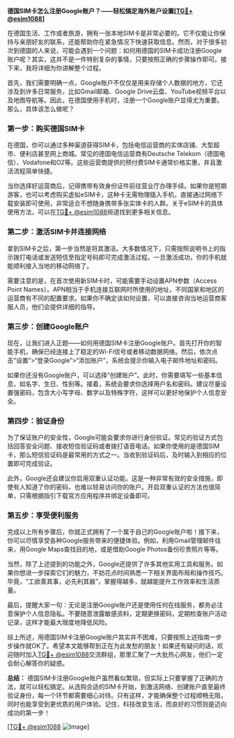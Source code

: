 **德国SIM卡怎么注册Google账户？——轻松搞定海外账户设置[[TG💪+ @esim1088](https://t.me/s/esim1088)]**

在德国生活、工作或者旅游，拥有一张本地SIM卡是非常必要的。它不仅能让你保持与亲朋好友的联系，还能帮助你在紧急情况下快速获取信息。然而，对于很多初次到德国的人来说，可能会遇到一个问题：如何用德国的SIM卡成功注册Google账户呢？其实，这并不是一件特别复杂的事情，只要按照正确的步骤操作即可。接下来，我将详细为你讲解整个过程。

首先，我们需要明确一点，Google账户不仅仅是用来存储个人数据的地方，它还涉及到许多日常服务，比如Gmail邮箱、Google Drive云盘、YouTube视频平台以及地图导航等。因此，在德国使用手机时，注册一个Google账户显得尤为重要。那么，具体该怎么做呢？

### 第一步：购买德国SIM卡

在德国，你可以通过多种渠道获得SIM卡，包括电信运营商的实体店铺、大型超市、便利店甚至网上商城。常见的德国电信运营商有Deutsche Telekom（德国电信）、Vodafone和O2等。这些运营商提供的预付费SIM卡通常价格实惠，并且激活流程简单快捷。

当你选择好运营商后，记得携带有效身份证件前往营业厅办理手续。如果你是短期游客，也可以考虑购买虚拟eSIM卡，这种卡无需物理插入手机，直接通过网络下载安装即可使用，非常适合不想随身携带多张实体卡的人群。关于eSIM卡的具体使用方法，可以在[TG💪+ @esim1088](https://t.me/s/esim1088)频道找到更多相关信息。

### 第二步：激活SIM卡并连接网络

拿到SIM卡之后，第一步当然是将其激活。大多数情况下，只需按照说明书上的指示拨打电话或发送短信至指定号码即可完成激活过程。一旦激活成功，你的手机就能顺利接入当地的移动网络了。

需要注意的是，在首次使用新SIM卡时，可能需要手动设置APN参数（Access Point Names）。APN相当于手机连接互联网时所使用的地址，不同国家和地区的运营商有不同的配置要求。如果你不确定该如何设置，可以直接咨询当地运营商客服人员，他们会提供详细的指导。

### 第三步：创建Google账户

现在，让我们进入正题——如何用德国SIM卡注册Google账户。首先打开你的智能手机，确保已经连接上了稳定的Wi-Fi信号或者移动数据网络。然后，依次点击“设置”>“登录Google”>“添加账户”，系统会提示你输入电子邮件地址和密码。

如果你还没有Google账户，可以选择“创建账户”。此时，你需要填写一些基本信息，如名字、生日、性别等。接着，系统会要求你选择用户名和密码。建议尽量设置强密码，包含大小写字母、数字以及特殊字符，这样可以更好地保护个人信息安全。

### 第四步：验证身份

为了保证账户的安全性，Google可能会要求你进行身份验证。常见的验证方式包括回答安全问题、接收短信验证码或者拨打语音电话。如果你使用的是德国SIM卡，那么短信验证码是最常用的方式之一。当收到验证码后，及时输入到相应的位置即可完成验证。

此外，Google还会建议你启用双重认证功能。这是一种非常有效的安全措施，即使有人知道了你的密码，也难以轻易访问你的账户。开启双重认证的方法也很简单，只需根据指引下载官方应用程序并绑定设备即可。

### 第五步：享受便利服务

完成以上所有步骤后，你就正式拥有了一个属于自己的Google账户啦！接下来，你可以尽情享受各种Google服务带来的便捷体验。例如，利用Gmail管理邮件往来，用Google Maps查找目的地，或是借助Google Photos备份珍贵照片等等。

当然，除了上述提到的功能之外，Google还提供了许多其他实用工具和服务。如果你想进一步探索它们的魅力，不妨花点时间熟悉一下相关界面布局和操作技巧。毕竟，“工欲善其事，必先利其器”，掌握得越多，就越能提升工作效率和生活质量。

最后，提醒大家一句：无论是注册Google账户还是使用任何在线服务，都务必注意保护个人信息隐私。不要随意泄露敏感资料，定期更换密码，定期检查账户活动记录，这样才能最大限度地降低风险。

综上所述，用德国SIM卡注册Google账户其实并不困难，只要按照上述指南一步步操作就OK了。希望本文能够帮到正在为此发愁的朋友！如果还有疑问的话，欢迎随时加入[TG💪+ @esim1088](https://t.me/s/esim1088)交流群组，那里汇聚了一大批热心网友，他们一定会耐心解答你的疑惑。

**总结：** 德国SIM卡注册Google账户虽然看似繁琐，但实际上只要掌握了正确的方法，就可以轻松搞定。从选购合适的SIM卡开始，到激活网络、创建账户直至最终验证身份，每一个环节都需要细心对待。只有这样，才能确保整个过程顺畅无阻，同时也能享受到更优质的用户体验。记住，科技改变生活，而良好的习惯则是迈向成功的第一步！

[[TG💪+ @esim1088](https://t.me/s/esim1088) ![Image](https://i.postimg.cc/4NQfJmqS/Snipaste-2025-05-13-00-14-12.png)]